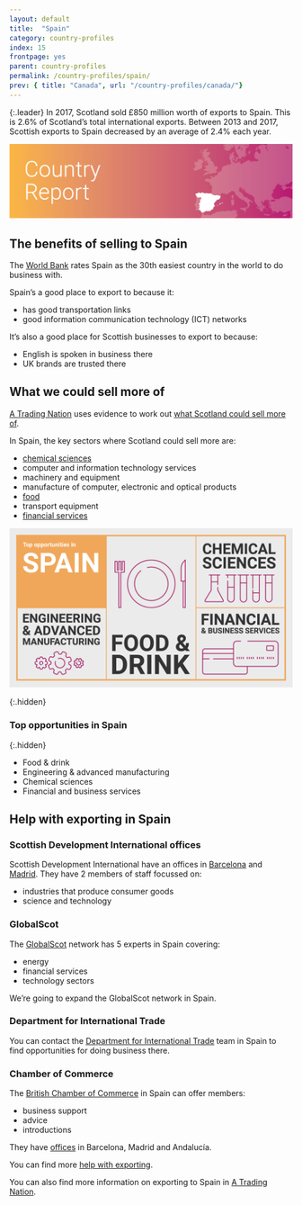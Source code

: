 ```yaml
---
layout: default
title:  "Spain"
category: country-profiles
index: 15
frontpage: yes
parent: country-profiles
permalink: /country-profiles/spain/
prev: { title: "Canada", url: "/country-profiles/canada/"}
---
```


{:.leader}
In 2017, Scotland sold £850 million worth of exports to Spain. This is 2.6% of Scotland’s total international exports. Between 2013 and 2017, Scottish exports to Spain decreased by an average of 2.4% each year.

![An image of Spain outlined on a map](/assets/images/country_maps/16-Spain.png)

## The benefits of selling to Spain

The [World Bank](http://www.doingbusiness.org/en/rankings) rates Spain as the 30th easiest country in the world to do business with.

Spain’s a good place to export to because it:

* has good transportation links
* good information communication technology (ICT) networks

It’s also a good place for Scottish businesses to export to because:

* English is spoken in business there
* UK brands are trusted there

## What we could sell more of

[A Trading Nation](https://www.gov.scot/publications/scotland-a-trading-nation/) uses evidence to work out [what Scotland could sell more of](https://tradingnation.mygov.scot/what-we-could-sell-more-of/).

In Spain, the key sectors where Scotland could sell more are:

* [chemical sciences](https://tradingnation.mygov.scot/sectors/science/)
* computer and information technology services
* machinery and equipment
* manufacture of computer, electronic and optical products
* [food](https://tradingnation.mygov.scot/sectors/food-and-drink/)
* transport equipment
* [financial services](https://tradingnation.mygov.scot/sectors/financial-and-business/)

![An infographic of top opportunities in Spain](/assets/images/country_infographics/15-Spain-top-opportunities.png)

{:.hidden}
### Top opportunities in Spain

{:.hidden}
* Food & drink
* Engineering & advanced manufacturing
* Chemical sciences
* Financial and business services

## Help with exporting in Spain
### Scottish Development International offices

Scottish Development International have an offices in [Barcelona](https://www.sdi.co.uk/about-sdi/global-offices/europe-middle-east-and-africa/spain-barcelona) and [Madrid](https://www.sdi.co.uk/about-sdi/global-offices/europe-middle-east-and-africa/spain-madrid). They have 2 members of staff focussed on:

* industries that produce consumer goods
* science and technology

### GlobalScot
The [GlobalScot](https://www.globalscot.com/) network has 5 experts in Spain covering:

* energy
* financial services
* technology sectors

We’re going to expand the GlobalScot network in Spain.

### Department for International Trade
You can contact the [Department for International Trade](https://www.gov.uk/world/organisations/department-for-international-trade-spain#contact-us) team in Spain to find opportunities for doing business there.  

### Chamber of Commerce
The [British Chamber of Commerce](http://www.britishchamberspain.com/index.html) in Spain can offer members:

* business support
* advice
* introductions

They have [offices](http://www.britishchamberspain.com/contacto.html) in Barcelona, Madrid and Andalucía.

You can find more [help with exporting](https://tradingnation.mygov.scot/help-for-businesses/).

You can also find more information on exporting to Spain in [A Trading Nation](https://www.gov.scot/publications/scotland-a-trading-nation/).
